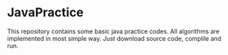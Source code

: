 # JavaPractice
This repository contains some basic java practice codes.
All algorithms are implemented in most simple way. 
Just download source code, complile and run. 